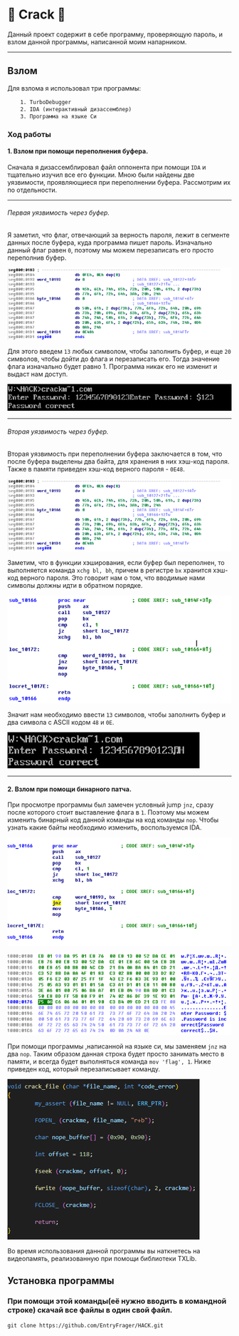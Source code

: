 # :muscle: Crack :muscle:

Данный проект содержит в себе программу, проверяющую пароль, и взлом данной программы, написанной моим напарником.

***

## Взлом

Для взлома я использовал три программы:

        1. TurboDebugger
        2. IDA (интерактивный дизассемблер)
        3. Программа на языке Cи

### Ход работы

#### 1. Взлом при помощи переполнения буфера.

Сначала я дизассемблировал файл оппонента при помощи ```IDA``` и тщательно изучил все его функции. Мною были найдены две уязвимости, проявляющиеся при переполнении буфера. Рассмотрим их по отдельности.

***

###### Первая уязвимость через буфер.

Я заметил, что флаг, отвечающий за верность пароля, лежит в сегменте данных после буфера, куда программа пишет пароль. Изначально данный флаг равен ```0```, поэтому мы можем перезаписать его просто переполнив буфер. 

![overflow](png_for_readme/Screenshot_3.png)

Для этого введем ```13``` любых символом, чтобы заполнить буфер, и еще ```20``` символов, чтобы дойти до флага и перезаписать его. Тогда значение флага изначально будет равно 1. Программа никак его не изменит и выдаст нам доступ.

![overflow](png_for_readme/Screenshot_5.png)

***

###### Вторая уязвимость через буфер.

Вторая уязвимость при переполнении буфера заключается в том, что после буфера выделены два байта, для хранения в них хэш-код пароля. Также в памяти приведен хэш-код верного пароля - ```0E48```.

![overflow](png_for_readme/Screenshot_3.png)

Заметим, что в функции хэширования, если буфер был переполнен, то выполняется команда ```xchg bl, bh```, причем в регистре ```bx``` хранится хэш-код верного пароля. Это говорит нам о том, что вводимые нами символы должны идти в обратном порядке.

![overflow](png_for_readme/Screenshot_1.png)

Значит нам необходимо ввести ```13``` символов, чтобы заполнить буфер и два символа с ASCII кодом ```48``` и ```0E```.

![overflow](png_for_readme/Screenshot_6.png)

***

#### 2. Взлом при помощи бинарного патча.

При просмотре программы был замечен условный jump ```jnz```, сразу после которого стоит выставление флага в ```1```. Поэтому мы можем изменить бинарный код данной команды на код команды ```nop```. Чтобы узнать какие байты необходимо изменить, воспользуемся IDA.

![overflow](png_for_readme/Screenshot_2.png)

![overflow](png_for_readme/Screenshot_7.png)

При помощи программы ,написанной на языке си, мы заменяем ```jnz``` на два ```nop```.
Таким образом данная строка будет просто занимать место в памяти, и всегда будет выполняться команда ```mov 'flag', 1```. Ниже приведен код, который перезаписывает команду.

![overflow](png_for_readme/Screenshot_4.png)

Во время использования данной программы вы наткнетесь на видеопамять, реализованную при помощи библиотеки TXLib.

## Установка программы

### При помощи этой команды(её нужно вводить в командной строке) скачай все файлы в один свой файл.

    git clone https://github.com/EntryFrager/HACK.git
